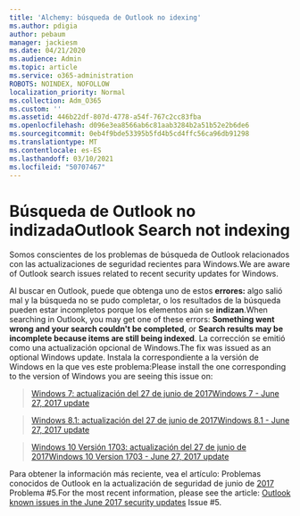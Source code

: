 ```yaml
---
title: 'Alchemy: búsqueda de Outlook no idexing'
ms.author: pdigia
author: pebaum
manager: jackiesm
ms.date: 04/21/2020
ms.audience: Admin
ms.topic: article
ms.service: o365-administration
ROBOTS: NOINDEX, NOFOLLOW
localization_priority: Normal
ms.collection: Adm_O365
ms.custom: ''
ms.assetid: 446b22df-807d-4778-a54f-767c2cc83fba
ms.openlocfilehash: d096e3ea8566ab6c81aab3284b2a51b52e2b6de6
ms.sourcegitcommit: 0eb4f9bde53395b5fd4b5cd4ffc56ca96db91298
ms.translationtype: MT
ms.contentlocale: es-ES
ms.lasthandoff: 03/10/2021
ms.locfileid: "50707467"
---
```

# <a name="outlook-search-not-indexing"></a><span data-ttu-id="36869-102">Búsqueda de Outlook no indizada</span><span class="sxs-lookup"><span data-stu-id="36869-102">Outlook Search not indexing</span></span>

<span data-ttu-id="36869-103">Somos conscientes de los problemas de búsqueda de Outlook relacionados con las actualizaciones de seguridad recientes para Windows.</span><span class="sxs-lookup"><span data-stu-id="36869-103">We are aware of Outlook search issues related to recent security updates for Windows.</span></span>
  
<span data-ttu-id="36869-104">Al buscar en Outlook, puede que obtenga uno de estos **errores:** algo salió mal y la búsqueda no se pudo completar, o los resultados de la búsqueda pueden estar incompletos porque los elementos aún se **indizan**.</span><span class="sxs-lookup"><span data-stu-id="36869-104">When searching in Outlook, you may get one of these errors: **Something went wrong and your search couldn't be completed**, or **Search results may be incomplete because items are still being indexed**.</span></span> <span data-ttu-id="36869-105">La corrección se emitió como una actualización opcional de Windows.</span><span class="sxs-lookup"><span data-stu-id="36869-105">The fix was issued as an optional Windows update.</span></span> <span data-ttu-id="36869-106">Instala la correspondiente a la versión de Windows en la que ves este problema:</span><span class="sxs-lookup"><span data-stu-id="36869-106">Please install the one corresponding to the version of Windows you are seeing this issue on:</span></span> 
  
> [<span data-ttu-id="36869-107">Windows 7: actualización del 27 de junio de 2017</span><span class="sxs-lookup"><span data-stu-id="36869-107">Windows 7 - June 27, 2017 update</span></span>](https://support.microsoft.com/topic/june-27-2017-kb4022168-preview-of-monthly-rollup-b8e847d5-3b84-367e-4dcb-cc7a25f06d40)
    
> [<span data-ttu-id="36869-108">Windows 8.1: actualización del 27 de junio de 2017</span><span class="sxs-lookup"><span data-stu-id="36869-108">Windows 8.1 - June 27, 2017 update</span></span>](https://support.microsoft.com/topic/june-27-2017-kb4022720-preview-of-monthly-rollup-b98970bb-6f11-46c3-8681-a6b85d5d8eb4)
    
> [<span data-ttu-id="36869-109">Windows 10 Versión 1703: actualización del 27 de junio de 2017</span><span class="sxs-lookup"><span data-stu-id="36869-109">Windows 10 Version 1703 - June 27, 2017 update</span></span>](https://support.microsoft.com/topic/compatibility-update-for-upgrading-to-windows-10-version-1703-june-27-2017-32a45f84-19d8-2535-029c-d083b5f6765e)
    
<span data-ttu-id="36869-110">Para obtener la información más reciente, vea el artículo: Problemas conocidos de Outlook en la actualización de seguridad de junio de [2017](https://support.office.com/article/Outlook-known-issues-in-the-June-2017-security-updates-3F6DBFFD-8505-492D-B19F-B3B89369ED9B.aspx) Problema #5.</span><span class="sxs-lookup"><span data-stu-id="36869-110">For the most recent information, please see the article: [Outlook known issues in the June 2017 security updates](https://support.office.com/article/Outlook-known-issues-in-the-June-2017-security-updates-3F6DBFFD-8505-492D-B19F-B3B89369ED9B.aspx) Issue #5.</span></span> 
  

